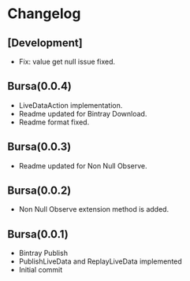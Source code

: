 # Changelog

## [Development]
- Fix: value get null issue fixed. 

## Bursa(0.0.4)
- LiveDataAction implementation.
- Readme updated for Bintray Download.
- Readme format fixed.

## Bursa(0.0.3)
- Readme updated for Non Null Observe.

## Bursa(0.0.2)
- Non Null Observe extension method is added.

## Bursa(0.0.1)
- Bintray Publish
- PublishLiveData and ReplayLiveData implemented
- Initial commit

